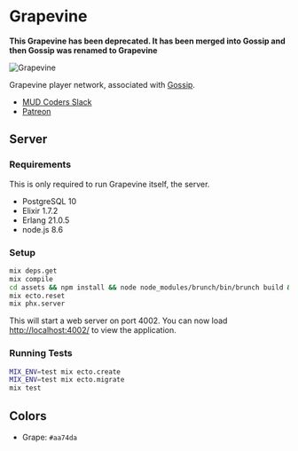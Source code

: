 # Grapevine

**This Grapevine has been deprecated. It has been merged into Gossip and then Gossip was renamed to Grapevine**

![Grapevine](https://grapevine.haus/images/grapevine.png)

Grapevine player network, associated with [Gossip](https://github.com/oestrich/gossip).

- [MUD Coders Slack](https://slack.mudcoders.com/)
- [Patreon](https://www.patreon.com/exventure)

## Server

### Requirements

This is only required to run Grapevine itself, the server.

- PostgreSQL 10
- Elixir 1.7.2
- Erlang 21.0.5
- node.js 8.6

### Setup

```bash
mix deps.get
mix compile
cd assets && npm install && node node_modules/brunch/bin/brunch build && cd ..
mix ecto.reset
mix phx.server
```

This will start a web server on port 4002. You can now load [http://localhost:4002/](http://localhost:4002/) to view the application.

### Running Tests

```bash
MIX_ENV=test mix ecto.create
MIX_ENV=test mix ecto.migrate
mix test
```

## Colors

- Grape: `#aa74da`
